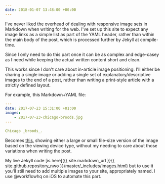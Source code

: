 ```yaml
---
date: 2018-01-07 13:48:00 +00:00
---
```


I've never liked the overhead of dealing with responsive image sets in Markdown when writing for the web. I've set up this site to expect any image links as a simple list as part of the YAML header, rather than within the main body of the post, which is processed further by Jekyll at compile-time.

Since I only need to do this part once it can be as complex and edge-casey as I need while keeping the actual written content short and clean.

This works since I don't care about in-article image positioning. I'll either be sharing a single image or adding a single set of explanatory/descriptive images to the end of a post, rather than writing a print-style article with a strictly defined layout. 

For example, this Markdown+YAML file:

~~~ yaml
---
date: 2017-07-23 15:31:00 +01:00
images: 
    - 2017-07-23-chicago-broods.jpg
---

Chicago _broods_.
~~~

Becomes [this](/chicago-broods/), showing either a large or small file-size version of the image based on the viewing device type, without my needing to care about those variations when writing the post.

My live Jekyll code [is here]({{ site.markdown_url }}{{ site.github.repository_nwo }}/master/_includes/images.html) but to use it you'll still need to add multiple images to your site, appropriately named. I use @workflowhq on iOS to automate this part.
